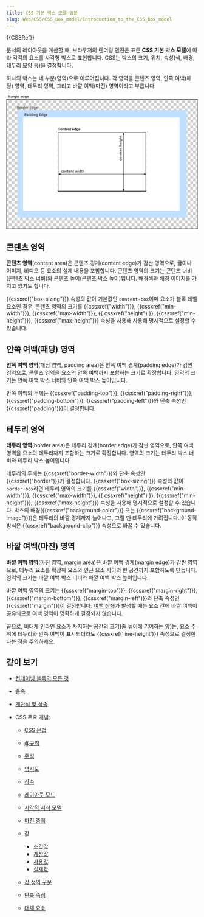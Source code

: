 ```yaml
---
title: CSS 기본 박스 모델 입문
slug: Web/CSS/CSS_box_model/Introduction_to_the_CSS_box_model
---
```


{{CSSRef}}

문서의 레이아웃을 계산할 때, 브라우저의 렌더링 엔진은 표준 **CSS 기본 박스 모델**에 따라 각각의 요소를 사각형 박스로 표현합니다. CSS는 박스의 크기, 위치, 속성(색, 배경, 테두리 모양 등)을 결정합니다.

하나의 박스는 네 부분(영역)으로 이루어집니다. 각 영역을 콘텐츠 영역, 안쪽 여백(패딩) 영역, 테두리 영역, 그리고 바깥 여백(마진) 영역이라고 부릅니다.

![CSS Box model](boxmodel.png)

## 콘텐츠 영역

**콘텐츠 영역**(content area)은 콘텐츠 경계(content edge)가 감싼 영역으로, 글이나 이미지, 비디오 등 요소의 실제 내용을 포함합니다. 콘텐츠 영역의 크기는 콘텐츠 너비(콘텐츠 박스 너비)와 콘텐츠 높이(콘텐츠 박스 높이)입니다. 배경색과 배경 이미지를 가지고 있기도 합니다.

{{cssxref("box-sizing")}} 속성의 값이 기본값인 `content-box`이며 요소가 블록 레벨 요소인 경우, 콘텐츠 영역의 크기를 {{cssxref("width")}}, {{cssxref("min-width")}}, {{cssxref("max-width")}}, {{ cssxref("height") }}, {{cssxref("min-height")}}, {{cssxref("max-height")}} 속성을 사용해 사용해 명시적으로 설정할 수 있습니다.

## 안쪽 여백(패딩) 영역

**안쪽 여백 영역**(패딩 영역, padding area)은 안쪽 여백 경계(padding edge)가 감싼 영역으로, 콘텐츠 영역을 요소의 안쪽 여백까지 포함하는 크기로 확장합니다. 영역의 크기는 안쪽 여백 박스 너비와 안쪽 여백 박스 높이입니다.

안쪽 여백의 두께는 {{cssxref("padding-top")}}, {{cssxref("padding-right")}}, {{cssxref("padding-bottom")}}, {{cssxref("padding-left")}}와 단축 속성인 {{cssxref("padding")}}이 결정합니다.

## 테두리 영역

**테두리 영역**(border area)은 테두리 경계(border edge)가 감싼 영역으로, 안쪽 여백 영역을 요소의 테두리까지 포함하는 크기로 확장합니다. 영역의 크기는 테두리 박스 너비와 테두리 박스 높이입니다.

테두리의 두께는 {{cssxref("border-width")}}와 단축 속성인 {{cssxref("border")}}가 결정합니다. {{cssxref("box-sizing")}} 속성의 값이 `border-box`라면 테두리 영역의 크기를 {{cssxref("width")}}, {{cssxref("min-width")}}, {{cssxref("max-width")}}, {{ cssxref("height") }}, {{cssxref("min-height")}}, {{cssxref("max-height")}} 속성을 사용해 명시적으로 설정할 수 있습니다. 박스의 배경({{cssxref("background-color")}} 또는 {{cssxref("background-image")}})은 테두리의 바깥 경계까지 늘어나고, 그릴 땐 테두리에 가려집니다. 이 동작 방식은 {{cssxref("background-clip")}} 속성으로 바꿀 수 있습니다.

## 바깥 여백(마진) 영역

**바깥 여백 영역**(마진 영역, margin area)은 바깥 여백 경계(margin edge)가 감싼 영역으로, 테두리 요소를 확장해 요소와 인근 요소 사이의 빈 공간까지 포함하도록 만듭니다. 영역의 크기는 바깥 여백 박스 너비와 바깥 여백 박스 높이입니다.

바깥 여백 영역의 크기는 {{cssxref("margin-top")}}, {{cssxref("margin-right")}}, {{cssxref("margin-bottom")}}, {{cssxref("margin-left")}}와 단축 속성인 {{cssxref("margin")}}이 결정합니다. [여백 상쇄](/ko/docs/Web/CSS/CSS_box_model/Mastering_margin_collapsing)가 발생할 때는 요소 간에 바깥 여백이 공유되므로 여백 영역이 명확하게 결정되지 않습니다.

끝으로, 비대체 인라인 요소가 차지하는 공간의 크기(줄 높이에 기여하는 양)는, 요소 주위에 테두리와 안쪽 여백이 표시되더라도 {{cssxref('line-height')}} 속성으로 결정한다는 점을 주의하세요.

## 같이 보기

- [컨테이닝 블록의 모든 것](/ko/docs/Web/CSS/Containing_block)
- [종속](/ko/docs/Web/CSS/Cascade)
- [계단식 및 상속](/ko/docs/Learn/CSS/Building_blocks/Cascade_and_inheritance)

- CSS 주요 개념:

  - [CSS 문법](/ko/docs/Web/CSS/Syntax)
  - [@규칙](/ko/docs/Web/CSS/At-rule)
  - [주석](/ko/docs/Web/CSS/Comments)
  - [명시도](/ko/docs/Web/CSS/Specificity)
  - [상속](/ko/docs/Web/CSS/Inheritance)
  - [레이아웃 모드](/ko/docs/Web/CSS/Layout_mode)
  - [시각적 서식 모델](/ko/docs/Web/CSS/Visual_formatting_model)
  - [마진 중첩](/ko/docs/Web/CSS/CSS_box_model/Mastering_margin_collapsing)
  - 값

    - [초깃값](/ko/docs/Web/CSS/initial_value)
    - [계산값](/ko/docs/Web/CSS/computed_value)
    - [사용값](/ko/docs/Web/CSS/used_value)
    - [실제값](/ko/docs/Web/CSS/actual_value)

  - [값 정의 구문](/ko/docs/Web/CSS/Value_definition_syntax)
  - [단축 속성](/ko/docs/Web/CSS/Shorthand_properties)
  - [대체 요소](/ko/docs/Web/CSS/Replaced_element)
